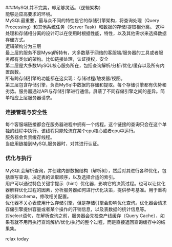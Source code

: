 ###MySQL并不完美，却足够灵活。（逻辑架构）  
能够适应高要求的环境。  
MySQL最重要，最与众不同的特性是它的存储引擎架构，将查询处理（Query Processing）和其他系统任务（Server Task）和数据的存储/提取相分离。
这种处理和存储相分离的设计可以在使用时根据性能，特性，以及其他需求来选择数据存储方式。  
逻辑架构分为三层  
最上层的服务不是Mysql所特有，大多数基于网络的客服端/服务器的工具或者服务都有类似的架构。比如链接处理，认证授权，安全  
第二层是大多数MySQL核心服务所在，包括查询解析/分析/优化/缓存以及所有内置函数。  
所有跨存储引擎的功能都在这实现：存储过程/触发器/视图。  
第三层包含存储引擎，负责MySql中数据的存储和提取。每个存储引擎都有优势和劣势。服务器通过API与存储引擎进行通信。屏蔽了不同存储引擎之间的差异。简单相应上层服务器请求。  

### 连接管理与安全性  
每个客服端链接都会在服务器进程中拥有一个线程。这个链接的查询只会在这个单独的线程中执行。该线程只能轮流在某个cpu核心或者cpu中运行。  
服务器会负责缓存线程。  
当应用链接到MySQL服务器时，对其进行认证。  
### 优化与执行  
MySQL会解析查询，并创建内部数据结构（解析树），然后对其进行各种优化，包括重写查询，决定表的读取顺序，以及选择合适的索引。  
用户可以通过特色关键字提示（hint）优化器，影响它的决策过程。也可以让优化器解释优化过程的因素，分析服务器如何进行优化决策，提供参考基准。用于重构查询和schema，修改相关配置。  
优化器不关心表使用什么存储引擎，但是存储引擎会影响优化查询。优化器会请求存储引擎提供容量或者某个操作的开销信息，以及表数据的统计信息等。  
对select语句，在解析查询之前，服务器会先检查产线缓存（Query Cache），如果有就不用再执行查询解析/优化/执行的整个过程，而是直接返回查询缓存中的结果集。

relax today
